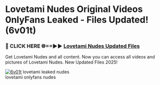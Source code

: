 # Lovetami Nudes Original Videos 0nlyFans Leaked - Files Updated! (6v01t)

<h3>🔴 CLICK HERE 🌐==►► <a href="https://tinyurl.com/4mcuefdz" rel="nofollow">Lovetami Nudes Updated Files</a></h3>

Get Lovetami Nudes and all content. Now you can access all videos and pictures of Lovetami Nudes. New Updated Files 2025!

[![6v01t](https://i.imgur.com/StAQSOY.gif)](https://tinyurl.com/4mcuefdz)
lovetami leaked nudes<br>
lovetami onlyfans nudes